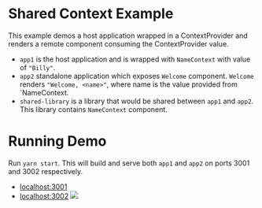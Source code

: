 # Shared Context Example

This example demos a host application wrapped in a ContextProvider and renders a remote component consuming the ContextProvider value.

- `app1` is the host application and is wrapped with `NameContext` with value of `"Billy"`.
- `app2` standalone application which exposes `Welcome` component. `Welcome` renders `"Welcome, <name>"`, where name is the value provided from `NameContext.
- `shared-library` is a library that would be shared between `app1` and `app2`. This library contains `NameContext` component.

# Running Demo

Run `yarn start`. This will build and serve both `app1` and `app2` on ports 3001 and 3002 respectively.

- [localhost:3001](http://localhost:3001/)
- [localhost:3002](http://localhost:3002/)
  <img src="https://ssl.google-analytics.com/collect?v=1&t=event&ec=email&ea=open&t=event&tid=UA-120967034-1&z=1589682154&cid=ae045149-9d17-0367-bbb0-11c41d92b411&dt=ModuleFederationExamples&dp=/email/SharedContext">
